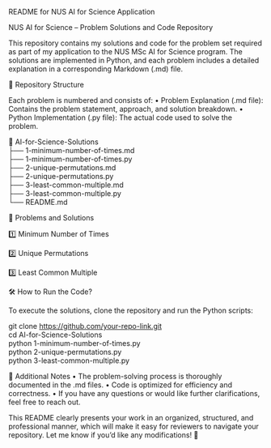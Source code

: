 README for NUS AI for Science Application

NUS AI for Science – Problem Solutions and Code Repository

This repository contains my solutions and code for the problem set required as part of my application to the NUS MSc AI for Science program. The solutions are implemented in Python, and each problem includes a detailed explanation in a corresponding Markdown (.md) file.

📂 Repository Structure

Each problem is numbered and consists of:
	•	Problem Explanation (.md file): Contains the problem statement, approach, and solution breakdown.
	•	Python Implementation (.py file): The actual code used to solve the problem.

📁 AI-for-Science-Solutions  
├── 1-minimum-number-of-times.md  
├── 1-minimum-number-of-times.py  
├── 2-unique-permutations.md  
├── 2-unique-permutations.py  
├── 3-least-common-multiple.md  
├── 3-least-common-multiple.py  
└── README.md  

📜 Problems and Solutions

1️⃣ Minimum Number of Times


2️⃣ Unique Permutations
	

3️⃣ Least Common Multiple
	

🛠️ How to Run the Code?

To execute the solutions, clone the repository and run the Python scripts:

git clone https://github.com/your-repo-link.git  
cd AI-for-Science-Solutions  
python 1-minimum-number-of-times.py  
python 2-unique-permutations.py  
python 3-least-common-multiple.py  

📌 Additional Notes
	•	The problem-solving process is thoroughly documented in the .md files.
	•	Code is optimized for efficiency and correctness.
	•	If you have any questions or would like further clarifications, feel free to reach out.

This README clearly presents your work in an organized, structured, and professional manner, which will make it easy for reviewers to navigate your repository. Let me know if you’d like any modifications! 🚀
